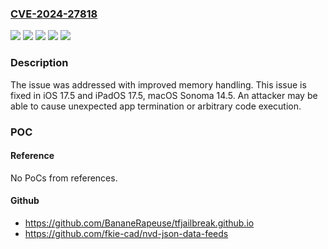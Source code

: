 ### [CVE-2024-27818](https://cve.mitre.org/cgi-bin/cvename.cgi?name=CVE-2024-27818)
![](https://img.shields.io/static/v1?label=Product&message=iOS%20and%20iPadOS&color=blue)
![](https://img.shields.io/static/v1?label=Product&message=macOS&color=blue)
![](https://img.shields.io/static/v1?label=Version&message=unspecified%3C%2014.5%20&color=brighgreen)
![](https://img.shields.io/static/v1?label=Version&message=unspecified%3C%2017.5%20&color=brighgreen)
![](https://img.shields.io/static/v1?label=Vulnerability&message=An%20attacker%20may%20be%20able%20to%20cause%20unexpected%20app%20termination%20or%20arbitrary%20code%20execution&color=brighgreen)

### Description

The issue was addressed with improved memory handling. This issue is fixed in iOS 17.5 and iPadOS 17.5, macOS Sonoma 14.5. An attacker may be able to cause unexpected app termination or arbitrary code execution.

### POC

#### Reference
No PoCs from references.

#### Github
- https://github.com/BananeRapeuse/tfjailbreak.github.io
- https://github.com/fkie-cad/nvd-json-data-feeds

